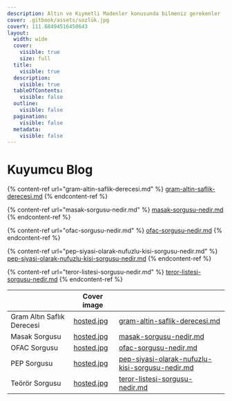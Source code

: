 ```yaml
---
description: Altın ve Kıymetli Madenler konusunda bilmeniz gerekenler
cover: .gitbook/assets/sozlük.jpg
coverY: 111.68494516450643
layout:
  width: wide
  cover:
    visible: true
    size: full
  title:
    visible: true
  description:
    visible: true
  tableOfContents:
    visible: false
  outline:
    visible: false
  pagination:
    visible: false
  metadata:
    visible: false
---
```


# Kuyumcu Blog
<table data-view="cards">
  <thead>
    <tr>
      <th></th>
      <th data-hidden data-card-cover data-type="image">Cover image</th>
      <th data-hidden data-card-target data-type="content-ref"></th>
    </tr>
  </thead>
  <tbody>
    <tr>
      <td>Gram Altın Saflık Derecesi</td>
      <td>
        <a href=".gitbook/assets/hosted.jpg">hosted.jpg</a>
      </td>
      <td>
        <a href="gram-altin-saflik-derecesi.md">gram-altin-saflik-derecesi.md</a>
      </td>
    </tr>
     <tr>
      <td>Masak Sorgusu</td>
      <td>
        <a href=".gitbook/assets/hosted.jpg">hosted.jpg</a>
      </td>
      <td>
        <a href="masak-sorgusu-nedir.md">masak-sorgusu-nedir.md</a>
      </td>
    </tr>   <tr>
      <td>OFAC Sorgusu</td>
      <td>
        <a href=".gitbook/assets/hosted.jpg">hosted.jpg</a>
      </td>
      <td>
        <a href="ofac-sorgusu-nedir.md">ofac-sorgusu-nedir.md</a>
      </td>
    </tr><tr>
      <td>PEP Sorgusu</td>
      <td>
        <a href=".gitbook/assets/hosted.jpg">hosted.jpg</a>
      </td>
      <td>
        <a href="pep-siyasi-olarak-nufuzlu-kisi-sorgusu-nedir.md">pep-siyasi-olarak-nufuzlu-kisi-sorgusu-nedir.md</a>
      </td>
    </tr><tr>
      <td>Teörör Sorgusu</td>
      <td>
        <a href=".gitbook/assets/hosted.jpg">hosted.jpg</a>
      </td>
      <td>
        <a href="teror-listesi-sorgusu-nedir.md">teror-listesi-sorgusu-nedir.md</a>
      </td>
    </tr>
  </tbody>

{% content-ref url="gram-altin-saflik-derecesi.md" %}
[gram-altin-saflik-derecesi.md](gram-altin-saflik-derecesi.md)
{% endcontent-ref %}

{% content-ref url="masak-sorgusu-nedir.md" %}
[masak-sorgusu-nedir.md](masak-sorgusu-nedir.md)
{% endcontent-ref %}

{% content-ref url="ofac-sorgusu-nedir.md" %}
[ofac-sorgusu-nedir.md](ofac-sorgusu-nedir.md)
{% endcontent-ref %}

{% content-ref url="pep-siyasi-olarak-nufuzlu-kisi-sorgusu-nedir.md" %}
[pep-siyasi-olarak-nufuzlu-kisi-sorgusu-nedir.md](pep-siyasi-olarak-nufuzlu-kisi-sorgusu-nedir.md)
{% endcontent-ref %}

{% content-ref url="teror-listesi-sorgusu-nedir.md" %}
[teror-listesi-sorgusu-nedir.md](teror-listesi-sorgusu-nedir.md)
{% endcontent-ref %}
